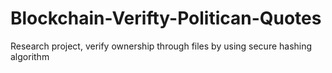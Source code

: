 # Blockchain-Verifty-Politican-Quotes
Research project, verify ownership through  files by using secure hashing algorithm 
